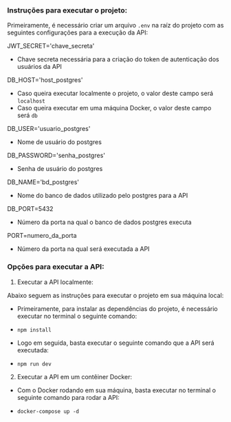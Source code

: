 ### Instruções para executar o projeto:

Primeiramente, é necessário criar um arquivo `.env` na raíz do projeto com as seguintes configurações para a execução da API:

JWT_SECRET='chave_secreta'

- Chave secreta necessária para a criação do token de autenticação dos usuários da API

DB_HOST='host_postgres'

- Caso queira executar localmente o projeto, o valor deste campo será `localhost`
- Caso queira executar em uma máquina Docker, o valor deste campo será `db`

DB_USER='usuario_postgres'

- Nome de usuário do postgres

DB_PASSWORD='senha_postgres'

- Senha de usuário do postgres

DB_NAME='bd_postgres'

- Nome do banco de dados utilizado pelo postgres para a API

DB_PORT=5432

- Número da porta na qual o banco de dados postgres executa

PORT=numero_da_porta

- Número da porta na qual será executada a API

### Opções para executar a API:

1. Executar a API localmente:

Abaixo seguem as instruções para executar o projeto em sua máquina local:

- Primeiramente, para instalar as dependências do projeto, é necessário executar no terminal o seguinte comando:

- `npm install`

- Logo em seguida, basta executar o seguinte comando que a API será executada:

- `npm run dev`

2. Executar a API em um contêiner Docker:

- Com o Docker rodando em sua máquina, basta executar no terminal o seguinte comando para rodar a API:

- `docker-compose up -d`
